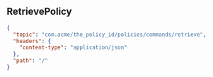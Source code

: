 ## RetrievePolicy

```json
{
  "topic": "com.acme/the_policy_id/policies/commands/retrieve",
  "headers": {
    "content-type": "application/json"
  },
  "path": "/"
}
```
